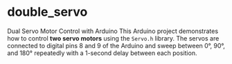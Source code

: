 # double_servo
 Dual Servo Motor Control with Arduino  This Arduino project demonstrates how to control **two servo motors** using the `Servo.h` library. The servos are connected to digital pins 8 and 9 of the Arduino and sweep between 0°, 90°, and 180° repeatedly with a 1-second delay between each position.
